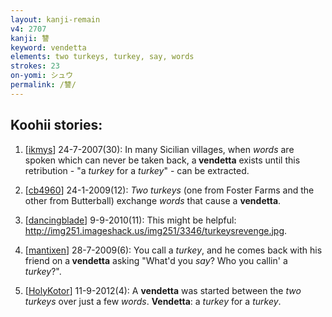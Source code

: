 ```yaml
---
layout: kanji-remain
v4: 2707
kanji: 讐
keyword: vendetta
elements: two turkeys, turkey, say, words
strokes: 23
on-yomi: シュウ
permalink: /讐/
---
```


## Koohii stories: 

1) [<a href="http://kanji.koohii.com/profile/ikmys">ikmys</a>] 24-7-2007(30): In many Sicilian villages, when <em>words</em> are spoken which can never be taken back, a<strong> vendetta</strong> exists until this retribution - &quot;a <em>turkey</em> for a <em>turkey</em>&quot; - can be extracted.

2) [<a href="http://kanji.koohii.com/profile/cb4960">cb4960</a>] 24-1-2009(12): <em>Two turkeys</em> (one from Foster Farms and the other from Butterball) exchange <em>words</em> that cause a <strong>vendetta</strong>.

3) [<a href="http://kanji.koohii.com/profile/dancingblade">dancingblade</a>] 9-9-2010(11): This might be helpful: <a href="http://img251.imageshack.us/img251/3346/turkeysrevenge.jpg">http://img251.imageshack.us/img251/3346/turkeysrevenge.jpg</a>.

4) [<a href="http://kanji.koohii.com/profile/mantixen">mantixen</a>] 28-7-2009(6): You call a <em>turkey</em>, and he comes back with his friend on a<strong> vendetta</strong> asking &quot;What&#039;d you <em>say</em>? Who you callin&#039; a <em>turkey</em>?&quot;.

5) [<a href="http://kanji.koohii.com/profile/HolyKotor">HolyKotor</a>] 11-9-2012(4): A <strong>vendetta</strong> was started between the <em>two turkeys</em> over just a few <em>words</em>. <strong>Vendetta</strong>: a <em>turkey</em> for a <em>turkey</em>.

